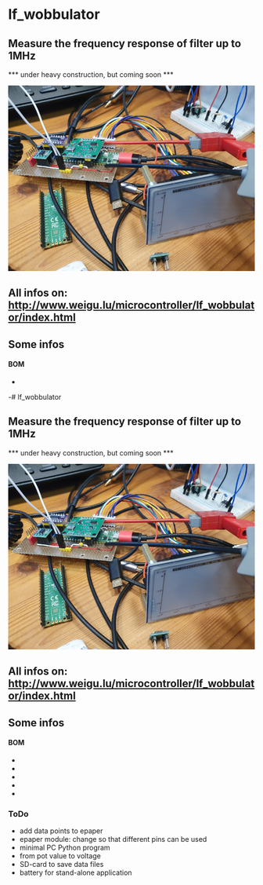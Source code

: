# lf_wobbulator

## Measure the frequency response of filter up to 1MHz

*** under heavy construction, but coming soon ***

![lf_wobbulator](png/lf_wobbulator_800.png "lf_wobbulator")

## All infos on: <http://www.weigu.lu/microcontroller/lf_wobbulator/index.html>

## Some infos



#### BOM

-
-# lf_wobbulator

## Measure the frequency response of filter up to 1MHz

*** under heavy construction, but coming soon ***

![lf_wobbulator](png/lf_wobbulator_800.png "lf_wobbulator")

## All infos on: <http://www.weigu.lu/microcontroller/lf_wobbulator/index.html>

## Some infos


#### BOM

-
-
-
-
-
### ToDo

- add data points to epaper 
- epaper module: change so that different pins can be used
- minimal PC Python program
- from pot value to voltage
- SD-card to save data files
- battery for stand-alone application
